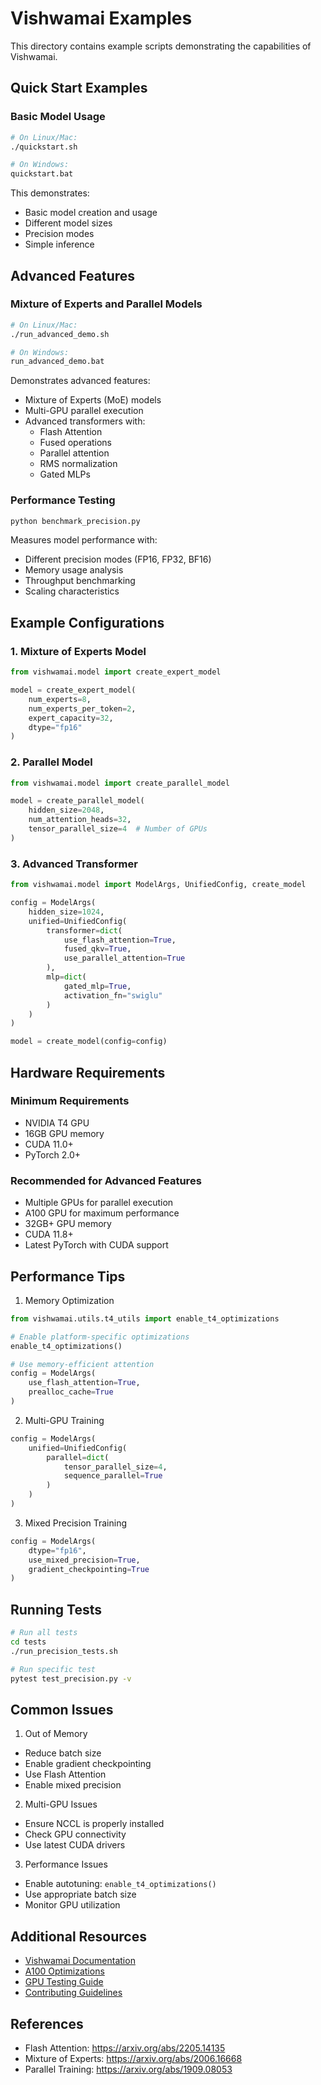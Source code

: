 # Vishwamai Examples

This directory contains example scripts demonstrating the capabilities of Vishwamai.

## Quick Start Examples

### Basic Model Usage
```bash
# On Linux/Mac:
./quickstart.sh

# On Windows:
quickstart.bat
```

This demonstrates:
- Basic model creation and usage
- Different model sizes
- Precision modes
- Simple inference

## Advanced Features

### Mixture of Experts and Parallel Models
```bash
# On Linux/Mac:
./run_advanced_demo.sh

# On Windows:
run_advanced_demo.bat
```

Demonstrates advanced features:
- Mixture of Experts (MoE) models
- Multi-GPU parallel execution
- Advanced transformers with:
  - Flash Attention
  - Fused operations
  - Parallel attention
  - RMS normalization
  - Gated MLPs

### Performance Testing
```bash
python benchmark_precision.py
```

Measures model performance with:
- Different precision modes (FP16, FP32, BF16)
- Memory usage analysis
- Throughput benchmarking
- Scaling characteristics

## Example Configurations

### 1. Mixture of Experts Model
```python
from vishwamai.model import create_expert_model

model = create_expert_model(
    num_experts=8,
    num_experts_per_token=2,
    expert_capacity=32,
    dtype="fp16"
)
```

### 2. Parallel Model
```python
from vishwamai.model import create_parallel_model

model = create_parallel_model(
    hidden_size=2048,
    num_attention_heads=32,
    tensor_parallel_size=4  # Number of GPUs
)
```

### 3. Advanced Transformer
```python
from vishwamai.model import ModelArgs, UnifiedConfig, create_model

config = ModelArgs(
    hidden_size=1024,
    unified=UnifiedConfig(
        transformer=dict(
            use_flash_attention=True,
            fused_qkv=True,
            use_parallel_attention=True
        ),
        mlp=dict(
            gated_mlp=True,
            activation_fn="swiglu"
        )
    )
)

model = create_model(config=config)
```

## Hardware Requirements

### Minimum Requirements
- NVIDIA T4 GPU
- 16GB GPU memory
- CUDA 11.0+
- PyTorch 2.0+

### Recommended for Advanced Features
- Multiple GPUs for parallel execution
- A100 GPU for maximum performance
- 32GB+ GPU memory
- CUDA 11.8+
- Latest PyTorch with CUDA support

## Performance Tips

1. Memory Optimization
```python
from vishwamai.utils.t4_utils import enable_t4_optimizations

# Enable platform-specific optimizations
enable_t4_optimizations()

# Use memory-efficient attention
config = ModelArgs(
    use_flash_attention=True,
    prealloc_cache=True
)
```

2. Multi-GPU Training
```python
config = ModelArgs(
    unified=UnifiedConfig(
        parallel=dict(
            tensor_parallel_size=4,
            sequence_parallel=True
        )
    )
)
```

3. Mixed Precision Training
```python
config = ModelArgs(
    dtype="fp16",
    use_mixed_precision=True,
    gradient_checkpointing=True
)
```

## Running Tests

```bash
# Run all tests
cd tests
./run_precision_tests.sh

# Run specific test
pytest test_precision.py -v
```

## Common Issues

1. Out of Memory
- Reduce batch size
- Enable gradient checkpointing
- Use Flash Attention
- Enable mixed precision

2. Multi-GPU Issues
- Ensure NCCL is properly installed
- Check GPU connectivity
- Use latest CUDA drivers

3. Performance Issues
- Enable autotuning: `enable_t4_optimizations()`
- Use appropriate batch size
- Monitor GPU utilization

## Additional Resources

- [Vishwamai Documentation](../docs/)
- [A100 Optimizations](../docs/A100_OPTIMIZATIONS.md)
- [GPU Testing Guide](../docs/GPU_TESTING.md)
- [Contributing Guidelines](../CONTRIBUTING.md)

## References

- Flash Attention: https://arxiv.org/abs/2205.14135
- Mixture of Experts: https://arxiv.org/abs/2006.16668
- Parallel Training: https://arxiv.org/abs/1909.08053
